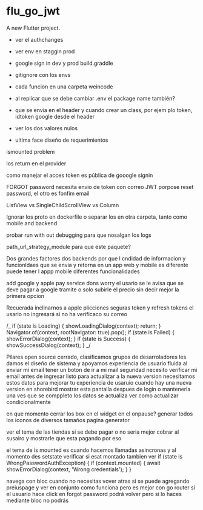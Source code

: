 # flu_go_jwt

A new Flutter project.

- ver el authchanges
- ver env en staggin prod
- google sign in dev y prod build.graddle
- gitignore con los envs
- cada funcion en una carpeta weincode
- al replicar que se debe cambiar .env el package name también?
- que se envia en el header y cuando crear un class, por ejem plo token, idtoken google desde el header

- ver los dos valores nulos
- ultima face diseño de requerimientos

ismounted problem

los return en el provider

como manejar el acces token es pública de gooogle signin

<!-- ! El gran dilema con flutter es e log de futter como corregir los log si son de error advertencia>
<!-- ! push notifications current user google apple para web también, desktop header de platform>
<!-- ! manejo de códigos documentar >
<!-- ! erorr de conección o mostrar alusuario>

<!-- *  Delte account flow>
1. el desarrollador puede usar el User e injectarle profiele y seguir la secuencia
2. el desarrollador usando un trigger de base de datos pu ede eliminar auth user que van juntos y profile
3. el desarrolador decide separar el profile entonces debehacer dos consultas eliminar auth y user y depes profile pero si una se cumple y el otro no (rompe con el princio de atomicidad)

<!-- ! como usar is mounted -->

FORGOT password necesita envio de token con correo JWT porpose reset password, el otro es fonfim email

ListView vs SingleChildScrollView vs Column

Ignorar los proto en dockerfile o separar los en otra carpeta, tanto como mobile and backend

<!-- ! ver en que situaciones sign up SignupRequest SignUpUserRequest crear objetos de momento simple -->
<!-- ! y como combinarlo con gRPC -->

<!-- * C:\Users\Fernando\.android\debug.keystore -->
<!-- * keytool -list -v -keystore C:\Users\Fernando\.android\debug.keystore -alias go-branch-io-test -->

<!-- * Mostrar los loading -->
<!-- ! Usa string en AndroidManifest sin el paquete -->
<!-- ! https://medium.com/flutter-community/flutter-deep-linking-using-branch-i-o-2e96c0de07fa -->
<!-- en el medium de branch io no lo hce revisa el github que esta al final -->

<!-- ? Crear project con vgv very good ventures? -->
<!-- ? los nulos en todo el sistema dependiendo del flujo -->

<!-- * with-password in the backend -->

probar run with out debugging para que nosalgan los logs

path_url_strategy_module para que este paquete?

Dos grandes factores
dos backends por que l cndidad de informacion y funcionldaes que se envia y retorna en un app
web y mobile es diferente puede tener l appp mobile diferentes funcionalidades

add google y apple pay service dons worry el usario se le avisa que se deve pagar a google tramite
o solo subirle el precio sin decir mejor la primera opcion

Recuerada inclinarnos a apple plicciones seguras
token y refresh tokens
el usario no ingresará si no ha verificaco su correo

<!-- *----------------------------------------------------------------------------- -->
<!-- * COmo combinar gorouter o ongenerate roite con bloc con BlocListener -->
<!-- * por ejemplo en la pantalla de inicio de session click login todo correcto -->
<!-- * si state is logguedin - verificar isloading y el error? -->
<!-- * entonces GoRouter.push -->
<!-- * en la página de register si es nedsverificarion  -->
<!-- * GoRouter.push iria despues del manejo de errores  -->

/_ if (state is Loading) {
showLoadingDialog(context);
return;
}
Navigator.of(context, rootNavigator: true).pop();
if (state is Failed) {
showErrorDialog(context);
}
if (state is Success) {
showSuccessDialog(context);
} _/

<!-- *----------------------------------------------------------------------------- -->
Pilares
open source cerrado, clasificamos grupos de desarroladores
les damos el diseño de sistema y apoyamos
experiencia de usuario fluida al enviar mi email tener un boton de ir a mi mail
seguridad necesito verificar mi email antes de ingresar
listo para actualizar a la nueva version necesitamos estos datos para mejorar tu experiencia de usaruio
cuando hay una nueva version en shorebird mostrar esta pantalla despues de login o mantenerla
una ves que se comppleto los datos se actualiza 
ver como actualizar condicionalmente


en que momento cerrar los box en el widget en el onpause?
generar todos  los iconos de diversos tamaños pagina generator



ver el tema de las tiendas si se debe pagar o no  seria mejor cobrar al susairo y mostrarle
que esta pagando por eso

el tema de is mounted es cuando hacemos llamadas asincronas y al momento des setstate verificar si esat montado
tambien ver
if (state is WrongPasswordAuthException) {
  if (context.mounted) {
    await showErrorDialog(context, 'Wrong credentials');
  }
}

<!-- * Cuando el usaurio verifica su email retorna a la pantalla si no ocurrio un error ir  -->
<!-- * al home  si no mostramos el error,  -->
<!-- * el flujo es enviar el token al backend si es correcto se retorna la session -->
<!-- * asi el usuario no debe ir de nuevo a login -->
<!-- * si el usuario olvida su contraseña -->
<!-- * es mejor por que el usuario puede recuperar su contraseña de forma seguara -->


<!-- ! lo que puede estar afectando es los props de equatable en branchio que no refresaca -->

navega con bloc cuando no necesitas vover atras
si se puede agregando preiuspage y ver en conjunto como funciona
pero es mejor con go router 
si el usuario hace click en forgot password podrá volver
pero si lo haces mediante bloc  no podrás